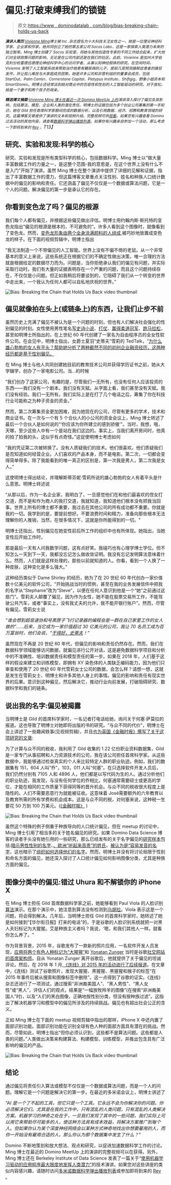 # 偏见:打破束缚我们的锁链

> 原文:[https://www . dominodatalab . com/blog/bias-breaking-chain-holds-us-back](https://www.dominodatalab.com/blog/bias-breaking-chain-holds-us-back)

*<small>**演讲人简历**:[Vivienne Ming](https://www.linkedin.com/in/vivienneming/)博士被 Inc .杂志提名为十大科技关注女性之一，她是一位理论神经科学家、企业家和作家。她共同创立了她的第五家公司 Socos Labs，这是一家探索人类潜力未来的独立智库。Ming 博士创建了 Socos 实验室，将她与其他创造性专家的不同工作结合起来，扩大他们对全球政策问题的影响，无论是在公司内部还是在我们的社区。此前，Vivienne 是加州大学伯克利分校雷德伍德理论神经科学中心的访问学者，从事认知神经假体的研究。在空闲时间，Vivienne 发明了人工智能系统来帮助治疗她患有糖尿病的儿子，提前几周预测躁郁症患者的躁狂发作，并让孤儿难民与大家庭成员团聚。她是许多公司和非营利组织的董事会成员，包括 StartOut、Palm Center、Cornerstone Capital、Platypus Institute、Shiftgig、野象小姐资本和 SmartStones。明博士还经常谈到她对商业中的包容性和性别的人工智能驱动的研究。对于放松，她是一个妻子和两个孩子的母亲。</small>*

*<small>**精选博文摘要:**[Vivienne Ming 博士在最近一次 Domino MeetUp 上的](https://twitter.com/neuraltheory)演讲深入探讨了偏见及其影响，包括算法、模型、企业和人类的潜在责任。明博士的证据包括为多个创业公司筹集的第一手知识，她在 Gild 担任首席科学家期间完成的数据分析，以及引用数据、经济、招聘和教育领域的研究。这篇博客文章提供了演讲的文本和视频片段。完整视频可供[观看](https://dominodatalab.wistia.com/medias/rjrdlfu6bh)。如果您有兴趣查看 Domino 过去活动的其他内容，请查看[数据科学弹出播放列表](https://dominodatalab.wistia.com/projects/pxqx1u53sr)。如果你有兴趣亲自参加一个活动，那么考虑一下即将到来的 [Rev](https://rev.dominodatalab.com?utm_source=blog&utm_medium=post&utm_campaign=) 。</small>T13】*

## 研究、实验和发现:科学的核心

研究、实验和发现是所有类型科学的核心，包括数据科学。Ming 博士以“做大量丰富数据工作的力量之一，是这整个范围-我的意思是，在这个世界上没有什么不是入门”开始了演讲。虽然 Ming 博士在整个演讲中提供了详细的见解和证据，指出了丰富数据工作的潜力，但这篇博客文章重点关注性别、姓名和种族人口统计数据中的偏见的影响和责任。它还涵盖了偏见不仅仅是一个数据或算法问题，它是一个人的问题。解决偏见的第一步是承认它的存在。

## 你看到变色龙了吗？偏见的根源

我们每个人都有偏见，并根据这些偏见做出评估。明博士用约翰内斯·斯托特的变色龙指出“偏见的根源是根本的，不可避免的”。许多人看到这个图像时，就像看到了变色龙。然而，[变色龙形象由两个全身涂满颜料的人组成](https://www.youtube.com/watch?v=3xWW4sTp4wA),被巧妙地放置成变色龙的样子。在下面的视频剪辑中，明博士指出

“我无法制造一个不带偏见的人工智能。世界上没有不偏不倚的老鼠。从一个非常基本的意义上来说，这些系统正在根据它们的不确定性做出决策，唯一合理的方法就是根据给定的数据尽力而为。问题是，当你拒绝承认我们的偏见有问题，并实际采取行动时。我们有大量的证据表明存在一个严重的问题，而且这个问题持续存在，不仅仅是小问题。但正如我稍后将要谈到的，它阻碍了我们从一个转变的世界中走出来，一个我认为任何人都可以自私地庆祝的世界。”

![Bias: Breaking the Chain that Holds Us Back video thumbnail](../Images/a80360b7e1e307b06256167835c8cfb2.png)

## 偏见就像拍在头上(或链条上)的东西，让我们止步不前

虽然历史上充满了偏见不被认为是一个问题的时刻，但也有人们解决社会强化的性别偏见的时刻。女性使用男性笔名[写史诗小说](https://en.wikipedia.org/wiki/George_Eliot)、[打仗](https://en.wikipedia.org/wiki/Cathay_Williams)、[赢得柔道冠军](https://www.nytimes.com/2009/11/23/sports/olympics/23kanokogi.html?_r=0)、[跑马拉松](https://kathrineswitzer.com/about-kathrine/1967-boston-marathon-the-real-story/)，甚至如明博士所指出的，在上世纪 60 年代创建了一家名为自由程序员的全女性软件公司。在会见中，明博士指出，女爵士夏羽“史蒂夫”雪莉的 TedTalk，“[为什么雄心勃勃的女人有平头？帮助她分析了两种截然不同的初创企业融资经历，这两种经历都是基于性别偏见。](https://www.ted.com/talks/dame_stephanie_shirley_why_do_ambitious_women_have_flat_heads/transcript)

在 Ming 博士与他人共同创建她目前的教育技术公司并获得学历证书之前，她从大学辍学，创办了一家电影公司。当...的时候

“我们创办了这家公司，有趣的是，尽管我们一无所有，也没有任何人应该投资的东西——我们没有一个剧本。我们没有天赋。从字面上看，我们甚至没有天赋。我们没有经验。我们一无所有。我们实际上是在打了几个电话之后，筹集了你在科技行业可能称之为种子资金的资金。”

然而，第二次筹集资金更加困难，因为她现在的公司，尽管有更多的学术，技术和商业证书。在一次与一个有 5 个合伙人的小公司的资金会议上，Ming 博士转述了最后一个合伙人是如何说的“‘你应该为你所建立的感到骄傲’”。当时，我想，哦，天哪，至少这些人中有一个是站在我们这边的。事实上，当我们离开房间时，他真的拍了拍我的头，这似乎有点奇怪。”这促使明博士考虑如何

“我的凭证第二次被转换了。没有人质疑我们的技术。他们很喜欢。他们质疑我们是否知道如何经营企业。人们喜欢的产品本身，而不是电影。第二次，一切都会变得简单得多。除了我能看到的唯一真正的区别是，第一次我是男人，第二次我是女人。”

这使明博士得出结论，并理解斯蒂芬妮·雪莉所说的雄心勃勃的女人有着平头是什么意思。明博士转述说

“从那以后，作为一名企业家，我明白了，一旦感觉他们在和他们最喜欢的侄女打交道，而不是和作为商人的我打交道，我就知道，我知道他们根本没有把我当回事。世界上所有的博士都不重要，我过去在其他公司的所有成功都不重要。你就是我的一切。我学到的是，要提前想好。不要浪费时间和精力，准备向那些根本无法理解你的人推销，当然，在很多情况下，这就是你所能得到的一切。"

明博士还指出，性别偏见在她变性前后所工作的组织中也有所体现。她指出，当她变性后开始工作时，

那是最后一天有人问我数学问题，这有点好笑。我碰巧也有心理学博士学位。但不知怎么一天到下一天，我都没忘记怎么做收敛证明。我没有忘记发明算法意味着什么。然而，人们就是这样处理的，那些以前就知道的人。你看，看到一个人换了一种皮肤，这种变化是多么强大。”

这种经历类似于 Dame Shirley 的经历，她为了在 20 世纪 60 年代创办一家价值数十亿美元的软件公司，“开始挑战当时的惯例，甚至在我的业务发展信件中把我的名字从“Stephanie”改为“Steve”，以便在任何人意识到他是一个“她”之前通过这扇门”。雪莉夫人颠覆了偏见，因为作为女性，她不能在股票交易所工作，不能驾驶公共汽车，或者“事实上，没有我丈夫的允许，我不能开银行账户”。然而，尽管有偏见，雪莉女士说

*“谁会想到超音速协和号黑匣子飞行记录器的编程会是一群在自己家里工作的女人做的”……后来，当它成为一家价值超过 30 亿美元的公司，我让 70 名员工成为百万富翁时，他们会说，“[干得好，史蒂夫](https://www.ted.com/talks/dame_stephanie_shirley_why_do_ambitious_women_have_flat_heads/transcript)！”*

虽然现在不再是 20 世纪 60 年代，但偏见的影响和责任仍然存在。然而，我们在数据科学领域能够访问数据，就偏见进行公开对话，这是避免数据科学项目和分析中的不准确性、培训数据责任和模型责任的第一步。如果在 2018 年，人们基于这样的假设来建立和训练模型，即拥有 XY 染色体的人类缺乏编码能力，因为他们只审查和使用了 20 世纪 60 年代雪莉女士公司的数据，会怎么样？请想一想，这就是发生在雪莉女士、明博士和许多其他人身上的事情。偏见的影响和责任有现实世界的后果。意识到这种偏见，然后解决它，推动行业向前发展，打破阻碍研究、数据科学和我们的链条。

## 说出我的名字:偏见被揭露

当明博士是 Gild 的首席科学家时，一名记者打电话给她，询问关于何塞·萨莫拉的报道。这也导致了明博士对她即将出版的书的研究。“与众不同的代价”，明博士在会上讲述了一些趣闻轶事(见视频剪辑)，并且[也为英国《金融时报》撰写了关于这项研究的文章](https://www.ft.com/content/1929cd86-3eb6-11e6-8716-a4a71e8140b0):

为了计算与众不同的税收，我利用了 Gild 收集的 1.22 亿份职业资料数据集，Gild 是一家专门从事招聘和人力资源技术的公司，我在该公司担任首席科学家。从这些数据中，我能够通过检查真实的个人来比较特定人群的职业轨迹。例如，我们的数据集有 151，604 人叫“乔”，103，011 人叫“何塞”。在只选择软件开发人员后，我们仍然分别有 7105 人和 4896 人，他们都是以写代码为生的人。通过分析他们的职业轨迹，我发现，与没有任何学位的乔相比，何塞通常需要硕士或更高的学位，才能在相同的工作质量下获得同等的晋升机会。与众不同的税收很大程度上是隐性的。人们不需要恶意行为就能被征收。这意味着 José需要额外的六年教育以及教育所需的所有学费和机会成本。这是与众不同的税，对何塞来说，这种税一生要花 50 万到 100 万美元。([《金融时报》](https://www.ft.com/content/1929cd86-3eb6-11e6-8716-a4a71e8140b0) )

![Bias: Breaking the Chain that Holds Us Back video thumbnail](../Images/025c6055f8a1d408c85e7756f030f477.png)

虽然这个特殊的例子侧重于种族导向的人口统计偏见，但在 meetup 的讨论中，Ming 博士引用了相当多的关于姓名偏见的研究。如果 Domino Data Science 博客的读者手头没有她引用的一些研究，那么已经发布的关于名字偏见的[研究样本](https://www.theatlantic.com/business/archive/2014/07/who-wins-in-the-name-game/374912/)包括:[暗示男性性别的名字](http://www.abajournal.com/files/NamesNLaw.pdf)、[、欧洲“听起来高贵”的姓氏](http://journals.sagepub.com/doi/abs/10.1177/0956797613494851)、[被认为是“容易发音的名字](https://ppw.kuleuven.be/okp/_pdf/Laham2012TNPEW.pdf)，这也暗示了[组织如何选择他们的名字](http://pages.stern.nyu.edu/~aalter/tribes.pdf)。然而，明博士并没有将讨论局限于性别和命名方面的偏见，她还深入探讨了人口统计偏见如何影响图像分类，尤其是种族方面的偏见。

## 图像分类中的偏见:错过 Uhura 和不解锁你的 iPhone X

在 Ming 博士担任 Gild 首席数据科学家之前，她能够看到 Paul Viola 的人脸识别[算法](https://en.wikipedia.org/wiki/Viola%E2%80%93Jones_object_detection_framework)演示。在那个演示中，她注意到算法没有检测到[乌胡拉](https://en.wikipedia.org/wiki/Uhura)。Viola 表示这是一个问题，将会得到解决。几年后，当明博士担任 Gild 的首席科学家时，她转述了她是如何接到“【华尔街日报】打来的电话”的，于是谷歌的人脸识别系统就把一对黑人夫妇标记为大猩猩。艾是种族主义者吗？我说，‘嗯，和我们其他人一样。就看你怎么养了。"

作为背景背景，2015 年，谷歌发布了一款新的照片应用，一名软件开发人员发现，[应用将两个有色人种标记为“大猩猩”](https://www.theguardian.com/technology/2015/jul/01/google-sorry-racist-auto-tag-photo-app)和 [Yonatan Zunger](https://www.linkedin.com/in/yonatanzunger/) 当时是谷歌[社交网站的首席架构师](https://twitter.com/yonatanzunger/status/615585375487045632)。自从 Yonatan Zunger 离开谷歌后，他就提供了关于偏见的坦诚评论。然后，在 2018 年 1 月[,《连线》对 2015 年的活动进行了后续报道](https://www.wired.com/story/when-it-comes-to-gorillas-google-photos-remains-blind/)。在文章中，《连线》测试了谷歌照片，发现大猩猩、黑猩猩、黑猩猩和猴子的标签“在 2015 年事件后被从搜索和图像标签中删除”。这一点得到了谷歌的证实。《连线》杂志还进行了一项测试，通过搜索“非洲裔美国人”、“黑人男性”、“黑人女性”或“黑人”，评估人们的观点，结果是“一幅放牧羚羊的图像”(在搜索“非洲裔美国人”时)，以及“人们的黑白图像，正确地按性别分类，但没有按种族过滤”。这指出了解决机器学习和模型中的偏见所涉及的持续挑战。偏见也有超出社会公正的含义。

正如 Ming 博士在下面的 meetup 视频剪辑中指出的那样，iPhone X 中还内置了面部识别功能。面部识别功能在识别全球有色人种的面部方面具有潜在的挑战。然而，尽管如此，明博士指出“但你必须认识到，这些都不是算法问题。这些都是人类的问题。”人类做出决策来构建算法、构建模型、训练模型，并推出包含具有广泛影响的偏见的产品。

![Bias: Breaking the Chain that Holds Us Back video thumbnail](../Images/64829c882bdbed7ede794fbe05008789.png)

## 结论

通过偏见将责任引入算法或模型不仅仅是一个数据或算法问题，而是一个人的问题。理解它是一个问题是解决它的第一步。在最近的多米诺会议上，明博士讲述了

*“AI 是一个了不起的工具，但它只是一个工具。它永远不会为你解决你的问题。你必须解决它们。尤其是在我的工作中，只有混乱的人类问题，只有混乱的人类解决方案。机器学习的神奇之处在于，一旦我们发现了其中的一些问题，我们实际上可以用它来帮助尽可能多的人，使这种方法具有成本效益，将解决方案推广到每个人。但如果你认为某个深度神经网络会以某种方式神奇地找出你想要雇用的人，而你一开始没有雇用合适的人，那么你认为那个数据集中发生了什么？”*

Domino 不断地策划和放大想法、观点和研究，以促进加速数据科学工作的讨论。Ming 博士在最近的 Domino MeetUp 上的演讲的完整视频可以在获得。另外，Ming 博士还在 Berkeley Institute of Data Science 发表了一篇关于“[使用机器学习驱动的应用程序最大限度地发挥人类潜力”](https://www.youtube.com/watch?v=h1A8gJwjkU8)的技术演讲。如果您对这些讲座的类似内容感兴趣，请随时访问[多米诺数据科学弹出播放列表](https://dominodatalab.wistia.com/projects/pxqx1u53sr)或参加即将到来的 [Rev](https://rev.dominodatalab.com/?utm_source=blog&utm_medium=post&utm_campaign=) 。